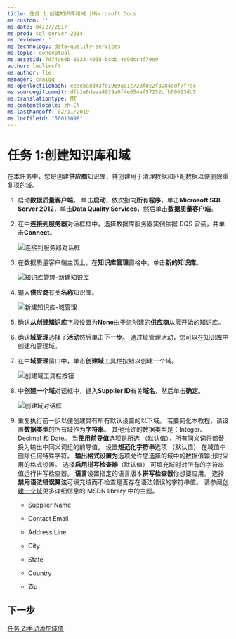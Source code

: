 ```yaml
---
title: 任务 1:创建知识库和域 |Microsoft Docs
ms.custom: ''
ms.date: 04/27/2017
ms.prod: sql-server-2014
ms.reviewer: ''
ms.technology: data-quality-services
ms.topic: conceptual
ms.assetid: 7d74a60b-8933-4038-bcbb-4e9dcc4f70e9
author: leolimsft
ms.author: lle
manager: craigg
ms.openlocfilehash: eeaebadd43fe1969ae1c728f8e2f8284ddf7f7ac
ms.sourcegitcommit: dfb1e6deaa4919a0f4e654af57252cfb09613dd5
ms.translationtype: MT
ms.contentlocale: zh-CN
ms.lasthandoff: 02/11/2019
ms.locfileid: "56011098"
---
```

# <a name="task-1-creating-a-knowledge-base-and-domains"></a>任务 1:创建知识库和域
  在本任务中，您将创建**供应商**知识库，并创建用于清理数据和匹配数据以便删除重复项的域。  
  
1.  启动**数据质量客户端**。 单击**启动**，依次指向**所有程序**，单击**Microsoft SQL Server 2012**，单击**Data Quality Services**，然后单击**数据质量客户端**。  
  
2.  在中**连接到服务器**对话框框中，选择数据库服务器实例依据 DQS 安装，并单击**Connect**。  
  
     ![连接到服务器对话框](../../2014/tutorials/media/et-creatingaknowledgebaseanddomains-01.jpg "连接到服务器对话框")  
  
3.  在数据质量客户端主页上，在**知识库管理**窗格中，单击**新的知识库**。  
  
     ![知识库管理-新建知识库](../../2014/tutorials/media/et-creatingaknowledgebaseanddomains-02.jpg "知识库管理-新建知识库")  
  
4.  输入**供应商**有关**名称**知识库。  
  
     ![新建知识库-域管理](../../2014/tutorials/media/et-creatingaknowledgebaseanddomains-03.jpg "新建知识库-域管理")  
  
5.  确认**从创建知识库**字段设置为**None**由于您创建的**供应商**从零开始的知识库。  
  
6.  确认**域管理**选择了**活动**然后单击**下一步**。 通过域管理活动，您可以在知识库中创建和管理域。  
  
7.  在中**域管理**窗口中，单击**创建域**工具栏按钮以创建一个域。  
  
     ![创建域工具栏按钮](../../2014/tutorials/media/et-creatingaknowledgebaseanddomains-04.jpg "创建域工具栏按钮")  
  
8.  中**创建一个域**对话框中，键入**Supplier ID**有关**域名**，然后单击**确定**。  
  
     ![创建域对话框](../../2014/tutorials/media/et-creatingaknowledgebaseanddomains-05.jpg "创建域对话框")  
  
9. 重复执行前一步以便创建具有所有默认设置的以下域。 若要简化本教程，请设置**数据类型**的所有域作为**字符串**。 其他允许的数据类型是：Integer、Decimal 和 Date。 当**使用前导值**选项是所选 （默认值），所有同义词将都替换为输出中同义词组的前导值。 设置**规范化字符串**选项 （默认值） 在域值中删除任何特殊字符。 **输出格式设置为**选项允许您选择的域中的数据值输出时采用的格式设置。 选择**启用拼写检查器**（默认值） 可填充域时对所有的字符串值运行拼写检查器。 **语言**设置指定的语言版本**拼写检查器**你想要应用。 选择**禁用语法错误算法**可填充域而不检查是否存在语法错误的字符串值。 请参阅[创建一个域](https://msdn.microsoft.com/library/hh510401.aspx)更多详细信息的 MSDN library 中的主题。  
  
    -   Supplier Name  
  
    -   Contact Email  
  
    -   Address Line  
  
    -   City  
  
    -   State  
  
    -   Country  
  
    -   Zip  
  
## <a name="next-step"></a>下一步  
 [任务 2:手动添加域值](../../2014/tutorials/task-2-adding-domain-values-manually.md)  
  
  
